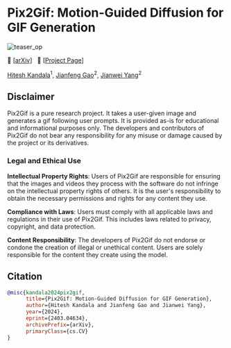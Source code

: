 # Pix2Gif: Motion-Guided Diffusion for GIF Generation
![teaser_op](https://github.com/hiteshK03/Pix2Gif/assets/45922320/3d8ca72e-b2f3-48fd-a732-574987454fd3)

:grapes: \[[arXiv](https://arxiv.org/abs/2403.04634)\] &nbsp; :orange: \[[Project Page](https://hiteshk03.github.io/Pix2Gif/)\]


[Hitesh Kandala](https://hiteshk03.github.io/)<sup>1</sup>, [Jianfeng Gao](https://www.microsoft.com/en-us/research/people/jfgao/)<sup>2</sup>, [Jianwei Yang](https://jwyang.github.io/)<sup>2</sup>

## Disclaimer 

Pix2Gif is a pure research project. It takes a user-given image and generates a gif following user prompts. It is provided as-is for educational and informational purposes only. The developers and contributors of Pix2Gif do not bear any responsibility for any misuse or damage caused by the project or its derivatives.

### Legal and Ethical Use

**Intellectual Property Rights**: Users of Pix2Gif are responsible for ensuring that the images and videos they process with the software do not infringe on the intellectual property rights of others. It is the user's responsibility to obtain the necessary permissions and rights for any content they use.

**Compliance with Laws**: Users must comply with all applicable laws and regulations in their use of Pix2Gif. This includes laws related to privacy, copyright, and data protection.

**Content Responsibility**: The developers of Pix2Gif do not endorse or condone the creation of illegal or unethical content. Users are solely responsible for the content they create using the model.

<!-- ## Setup
### Set up python virtual environment
```bash
python3.10 -m venv .pix2gif
source .pix2gif/bin/activate
pip install torch==1.11.0+cu113 torchvision==0.12.0+cu113 torchaudio==0.11.0 --extra-index-url https://download.pytorch.org/whl/cu113
pip install -r requirements.txt
bash scripts/download_pretrained_sd.sh
```

## Demo
![github_demo](https://github.com/hiteshK03/Pix2Gif/assets/45922320/e3b1605c-b8e2-4ab7-8329-17d0b611e68b)
This demo takes in an image and a caption and generates a Gif following the input caption. To launch the demo, run:
```bash
python demo.py
```

## Acknowledgement
We build our work on top of [InstructPix2Pix](https://github.com/timothybrooks/instruct-pix2pix) -->

## Citation
```bibtex
@misc{kandala2024pix2gif,
      title={Pix2Gif: Motion-Guided Diffusion for GIF Generation}, 
      author={Hitesh Kandala and Jianfeng Gao and Jianwei Yang},
      year={2024},
      eprint={2403.04634},
      archivePrefix={arXiv},
      primaryClass={cs.CV}
}

